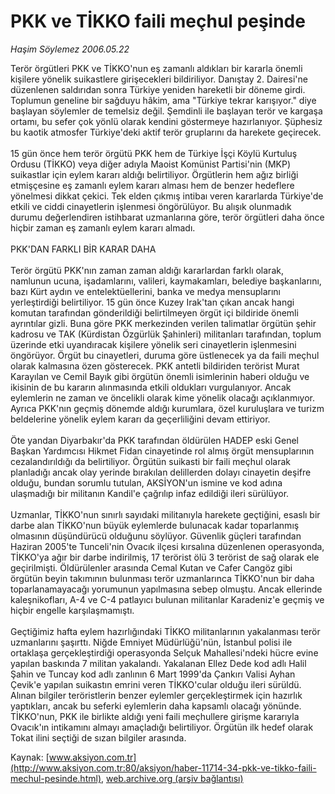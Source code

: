 # PKK ve TİKKO faili meçhul peşinde

*Haşim Söylemez 2006.05.22*

<font class="agenda2NewsSpot">
 Terör örgütleri PKK ve TİKKO'nun eş zamanlı aldıkları bir kararla önemli kişilere yönelik suikastlere girişecekleri bildiriliyor.
</font>
<font class="newsDetail">
 Danıştay 2. Dairesi'ne düzenlenen saldırıdan sonra Türkiye yeniden hareketli bir döneme girdi. Toplumun geneline bir sağduyu hâkim, ama "Türkiye tekrar karışıyor." diye başlayan söylemler de temelsiz değil. Şemdinli ile başlayan terör ve kargaşa ortamı, bu sefer çok yönlü olarak kendini göstermeye hazırlanıyor. Şüphesiz bu kaotik atmosfer Türkiye'deki aktif terör gruplarını da harekete geçirecek.
 <br/>
 <br/>
 15 gün önce hem terör örgütü PKK hem de Türkiye İşçi Köylü Kurtuluş Ordusu (TİKKO) veya diğer adıyla Maoist Komünist Partisi'nin (MKP) suikastlar için eylem kararı aldığı belirtiliyor. Örgütlerin hem ağız birliği etmişçesine eş zamanlı eylem kararı alması hem de benzer hedeflere yönelmesi dikkat çekici. Tek elden çıkmış intibaı veren kararlarda Türkiye'de etkili ve ciddi cinayetlerin işlenmesi öngörülüyor. Bu alışık olunmadık durumu değerlendiren istihbarat uzmanlarına göre, terör örgütleri daha önce hiçbir zaman eş zamanlı eylem kararı almadı.
 <br/>
 <br/>
 PKK'DAN FARKLI BİR KARAR DAHA
 <br/>
 <br/>
 Terör örgütü PKK'nın zaman zaman aldığı kararlardan farklı olarak, namlunun ucuna, işadamlarını, valileri, kaymakamları, belediye başkanlarını, bazı Kürt aydın ve entelektüellerini, banka ve medya mensuplarını yerleştirdiği belirtiliyor. 15 gün önce Kuzey Irak'tan çıkan ancak hangi komutan tarafından gönderildiği belirtilmeyen örgüt içi bildiride önemli ayrıntılar gizli. Buna göre PKK merkezinden verilen talimatlar örgütün şehir kadrosu ve TAK (Kürdistan Özgürlük Şahinleri) militanları tarafından, toplum üzerinde etki uyandıracak kişilere yönelik seri cinayetlerin işlenmesini öngörüyor. Örgüt bu cinayetleri, duruma göre üstlenecek ya da faili meçhul olarak kalmasına özen gösterecek. PKK antetli bildiriden terörist Murat Karayılan ve Cemil Bayık gibi örgütün önemli isimlerinin haberi olduğu ve ikisinin de bu kararın alınmasında etkili oldukları vurgulanıyor. Ancak eylemlerin ne zaman ve öncelikli olarak kime yönelik olacağı açıklanmıyor. Ayrıca PKK'nın geçmiş dönemde aldığı kurumlara, özel kuruluşlara ve turizm beldelerine yönelik eylem kararı da geçerliliğini devam ettiriyor.
 <br/>
 <br/>
 Öte yandan Diyarbakır'da PKK tarafından öldürülen HADEP eski Genel Başkan Yardımcısı Hikmet Fidan cinayetinde rol almış örgüt mensuplarının cezalandırıldığı da belirtiliyor. Örgütün suikasti bir faili meçhul olarak planladığı ancak olay yerinde bırakılan delillerden dolayı cinayetin deşifre olduğu, bundan sorumlu tutulan, AKSİYON'un ismine ve kod adına ulaşmadığı bir militanın Kandil'e çağrılıp infaz edildiği ileri sürülüyor.
 <br/>
 <br/>
 Uzmanlar, TİKKO'nun sınırlı sayıdaki militanıyla harekete geçtiğini, esaslı bir darbe alan TİKKO'nun büyük eylemlerde bulunacak kadar toparlanmış olmasının düşündürücü olduğunu söylüyor. Güvenlik güçleri tarafından Haziran 2005'te Tunceli'nin Ovacık ilçesi kırsalına düzenlenen operasyonda, TİKKO'ya ağır bir darbe indirilmiş, 17 terörist ölü 3 terörist de sağ olarak ele geçirilmişti. Öldürülenler arasında Cemal Kutan ve Cafer Cangöz gibi örgütün beyin takımının bulunması terör uzmanlarınca TİKKO'nun bir daha toparlanamayacağı yorumunun yapılmasına sebep olmuştu. Ancak ellerinde kaleşnikofları, A-4 ve C-4 patlayıcı bulunan militanlar Karadeniz'e geçmiş ve hiçbir engelle karşılaşmamıştı.
 <br/>
 <br/>
 Geçtiğimiz hafta eylem hazırlığındaki TİKKO militanlarının yakalanması terör uzmanlarını şaşırttı. Niğde Emniyet Müdürlüğü'nün, İstanbul polisi ile ortaklaşa gerçekleştirdiği operasyonda Selçuk Mahallesi'ndeki hücre evine yapılan baskında 7 militan yakalandı. Yakalanan Ellez Dede kod adlı Halil Şahin ve Tuncay kod adlı zanlının 6 Mart 1999'da Çankırı Valisi Ayhan Çevik'e yapılan suikastın emrini veren TİKKO'cular olduğu ileri sürüldü. Alınan bilgiler teröristlerin benzer eylemler gerçekleştirmek için hazırlık yaptıkları, ancak bu seferki eylemlerin daha kapsamlı olacağı yönünde. TİKKO'nun, PKK ile birlikte aldığı yeni faili meçhullere girişme kararıyla Ovacık'ın intikamını almayı amaçladığı belirtiliyor. Örgütün ilk hedef olarak Tokat ilini seçtiği de sızan bilgiler arasında.
 <br/>
</font>

Kaynak: [www.aksiyon.com.tr](http://www.aksiyon.com.tr:80/aksiyon/haber-11714-34-pkk-ve-tikko-faili-mechul-pesinde.html), [web.archive.org (arşiv bağlantısı)](http://web.archive.org/web/20110306104617/http://www.aksiyon.com.tr:80/aksiyon/haber-11714-34-pkk-ve-tikko-faili-mechul-pesinde.html)
